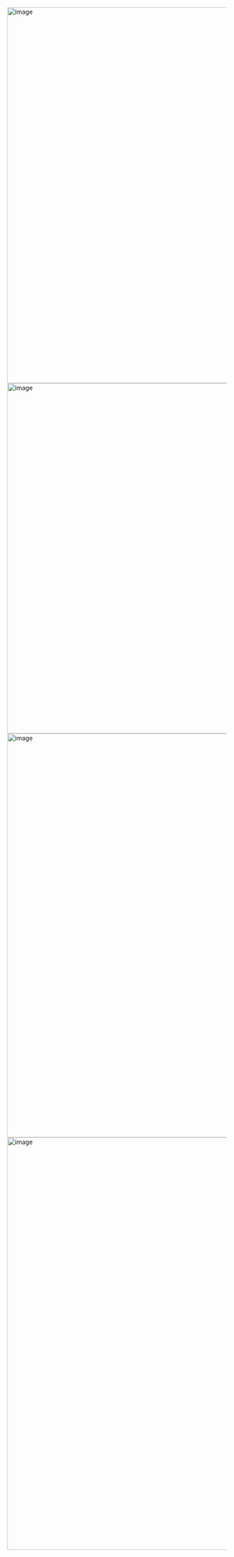 <img width="862" alt="image" src="https://github.com/Bohdana-Zarembovska/PythonWEB/assets/125612553/4cc01dc9-637f-4a63-9c5f-6711fbcd6c49">
<img width="803" alt="image" src="https://github.com/Bohdana-Zarembovska/PythonWEB/assets/125612553/46662e75-6992-4fa9-9fbc-6144ed9974cc">
<img width="926" alt="image" src="https://github.com/Bohdana-Zarembovska/PythonWEB/assets/125612553/0e597817-f4e7-4f07-83e5-13c4edddc1f5">
<img width="946" alt="image" src="https://github.com/Bohdana-Zarembovska/PythonWEB/assets/125612553/e8b3d5c1-0109-485a-aeaa-662891136a0b">
